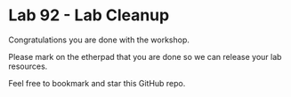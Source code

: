 # Lab 92 - Lab Cleanup

Congratulations you are done with the workshop.

Please mark on the etherpad that you are done so we can release your lab resources.

Feel free to bookmark and star this GitHub repo.
